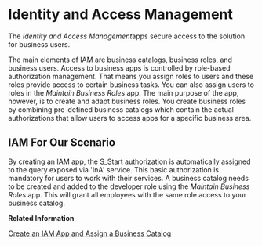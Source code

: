 <!-- loio0930c8c05d7a460a8956b11a41e24f2d -->

# Identity and Access Management

The *Identity and Access Management*apps secure access to the solution for business users.

The main elements of IAM are business catalogs, business roles, and business users. Access to business apps is controlled by role-based authorization management. That means you assign roles to users and these roles provide access to certain business tasks. You can also assign users to roles in the *Maintain Business Roles* app. The main purpose of the app, however, is to create and adapt business roles. You create business roles by combining pre-defined business catalogs which contain the actual authorizations that allow users to access apps for a specific business area.



<a name="loio0930c8c05d7a460a8956b11a41e24f2d__section_dsx_wy4_n4b"/>

## IAM For Our Scenario

By creating an IAM app, the S\_Start authorization is automatically assigned to the query exposed via 'InA' service. This basic authorization is mandatory for users to work with their services. A business catalog needs to be created and added to the developer role using the *Maintain Business Roles* app. This will grant all employees with the same role access to your business catalog.

**Related Information**  


[Create an IAM App and Assign a Business Catalog](create-an-iam-app-and-assign-a-business-catalog-27013aa.md "")

